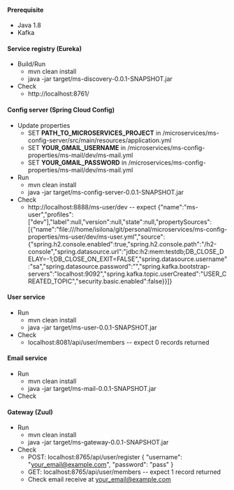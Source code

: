 #### Prerequisite
- Java 1.8
- Kafka
#### Service registry (Eureka)
- Build/Run
  - mvn clean install
  - java -jar target/ms-discovery-0.0.1-SNAPSHOT.jar
- Check
  - http://localhost:8761/
#### Config server (Spring Cloud Config)
- Update properties
  - SET **PATH_TO_MICROSERVICES_PROJECT** in /microservices/ms-config-server/src/main/resources/application.yml
  - SET **YOUR_GMAIL_USERNAME** in /microservices/ms-config-properties/ms-mail/dev/ms-mail.yml
  - SET **YOUR_GMAIL_PASSWORD** in /microservices/ms-config-properties/ms-mail/dev/ms-mail.yml
- Run
  - mvn clean install
  - java -jar target/ms-config-server-0.0.1-SNAPSHOT.jar
- Check
  - http://localhost:8888/ms-user/dev -- expect {"name":"ms-user","profiles":["dev"],"label":null,"version":null,"state":null,"propertySources":[{"name":"file:///home/isilona/git/personal/microservices/ms-config-properties/ms-user/dev/ms-user.yml","source":{"spring.h2.console.enabled":true,"spring.h2.console.path":"/h2-console","spring.datasource.url":"jdbc:h2:mem:testdb;DB_CLOSE_DELAY=-1;DB_CLOSE_ON_EXIT=FALSE","spring.datasource.username":"sa","spring.datasource.password":"","spring.kafka.bootstrap-servers":"localhost:9092","spring.kafka.topic.userCreated":"USER_CREATED_TOPIC","security.basic.enabled":false}}]}
#### User service
- Run
  - mvn clean install
  - java -jar target/ms-user-0.0.1-SNAPSHOT.jar
- Check
  - localhost:8081/api/user/members -- expect 0 records returned
#### Email service
- Run
  - mvn clean install
  - java -jar target/ms-mail-0.0.1-SNAPSHOT.jar
- Check
#### Gateway (Zuul)
- Run
  - mvn clean install
  - java -jar target/ms-gateway-0.0.1-SNAPSHOT.jar
- Check
  - POST: localhost:8765/api/user/register {
	"username": "your_email@example.com",
	"password": "pass"
}
  - GET: localhost:8765/api/user/members -- expect 1 record returned
  - Check email receive at your_email@example.com
